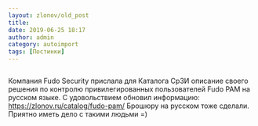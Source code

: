```yaml
---
layout: zlonov/old_post
title: 
date: 2019-06-25 18:17
author: admin
category: autoimport
tags: [Постинки]
---
```

<!-- wp:image {"id":72678, "align": "center"} -->
<div class="wp-block-image"><figure class="aligncenter"><img src="/assets/uploads/FUDO-PAM-Logo-Black.png" alt="" class="wp-image-72678" /></figure></div>
<!-- /wp:image -->


Компания Fudo Security прислала для Каталога СрЗИ описание своего решения по контролю привилегированных пользователей Fudo PAM на русском языке. С удовольствием обновил информацию: <a href="#">https://zlonov.ru/catalog/fudo-pam/</a> Брошюру на русском тоже сделали. Приятно иметь дело с такими людьми =)

